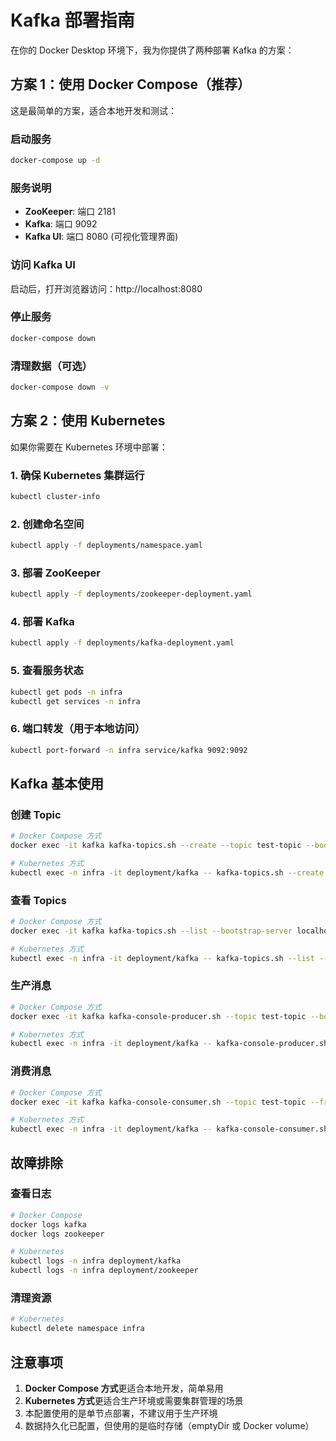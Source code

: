 # Kafka 部署指南

在你的 Docker Desktop 环境下，我为你提供了两种部署 Kafka 的方案：

## 方案 1：使用 Docker Compose（推荐）

这是最简单的方案，适合本地开发和测试：

### 启动服务
```bash
docker-compose up -d
```

### 服务说明
- **ZooKeeper**: 端口 2181
- **Kafka**: 端口 9092
- **Kafka UI**: 端口 8080 (可视化管理界面)

### 访问 Kafka UI
启动后，打开浏览器访问：http://localhost:8080

### 停止服务
```bash
docker-compose down
```

### 清理数据（可选）
```bash
docker-compose down -v
```

## 方案 2：使用 Kubernetes

如果你需要在 Kubernetes 环境中部署：

### 1. 确保 Kubernetes 集群运行
```bash
kubectl cluster-info
```

### 2. 创建命名空间
```bash
kubectl apply -f deployments/namespace.yaml
```

### 3. 部署 ZooKeeper
```bash
kubectl apply -f deployments/zookeeper-deployment.yaml
```

### 4. 部署 Kafka
```bash
kubectl apply -f deployments/kafka-deployment.yaml
```

### 5. 查看服务状态
```bash
kubectl get pods -n infra
kubectl get services -n infra
```

### 6. 端口转发（用于本地访问）
```bash
kubectl port-forward -n infra service/kafka 9092:9092
```

## Kafka 基本使用

### 创建 Topic
```bash
# Docker Compose 方式
docker exec -it kafka kafka-topics.sh --create --topic test-topic --bootstrap-server localhost:9092 --partitions 3 --replication-factor 1

# Kubernetes 方式
kubectl exec -n infra -it deployment/kafka -- kafka-topics.sh --create --topic test-topic --bootstrap-server localhost:9092 --partitions 3 --replication-factor 1
```

### 查看 Topics
```bash
# Docker Compose 方式
docker exec -it kafka kafka-topics.sh --list --bootstrap-server localhost:9092

# Kubernetes 方式
kubectl exec -n infra -it deployment/kafka -- kafka-topics.sh --list --bootstrap-server localhost:9092
```

### 生产消息
```bash
# Docker Compose 方式
docker exec -it kafka kafka-console-producer.sh --topic test-topic --bootstrap-server localhost:9092

# Kubernetes 方式
kubectl exec -n infra -it deployment/kafka -- kafka-console-producer.sh --topic test-topic --bootstrap-server localhost:9092
```

### 消费消息
```bash
# Docker Compose 方式
docker exec -it kafka kafka-console-consumer.sh --topic test-topic --from-beginning --bootstrap-server localhost:9092

# Kubernetes 方式
kubectl exec -n infra -it deployment/kafka -- kafka-console-consumer.sh --topic test-topic --from-beginning --bootstrap-server localhost:9092
```

## 故障排除

### 查看日志
```bash
# Docker Compose
docker logs kafka
docker logs zookeeper

# Kubernetes
kubectl logs -n infra deployment/kafka
kubectl logs -n infra deployment/zookeeper
```

### 清理资源
```bash
# Kubernetes
kubectl delete namespace infra
```

## 注意事项

1. **Docker Compose 方式**更适合本地开发，简单易用
2. **Kubernetes 方式**更适合生产环境或需要集群管理的场景
3. 本配置使用的是单节点部署，不建议用于生产环境
4. 数据持久化已配置，但使用的是临时存储（emptyDir 或 Docker volume）